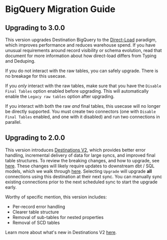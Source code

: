 # BigQuery Migration Guide

## Upgrading to 3.0.0

This version upgrades Destination BigQuery to the [Direct-Load](/platform/using-airbyte/core-concepts/direct-load-tables) paradigm, which improves performance and reduces warehouse spend. If you have unusual requirements around record visibility or schema evolution, read that document for more information about how direct-load differs from Typing and Deduping.

If you do not interact with the raw tables, you can safely upgrade. There is no breakage for this usecase.

If you _only_ interact with the raw tables, make sure that you have the `Disable Final Tables` option enabled before upgrading. This will automatically enable the `Legacy raw tables` option after upgrading.

If you interact with both the raw _and_ final tables, this usecase will no longer be directly supported. You must create two connectors (one with `Disable Final Tables` enabled, and one with it disabled) and run two connections in parallel.

## Upgrading to 2.0.0

This version introduces [Destinations V2](/release_notes/upgrading_to_destinations_v2/#what-is-destinations-v2), which provides better error handling, incremental delivery of data for large syncs, and improved final table structures. To review the breaking changes, and how to upgrade, see [here](/release_notes/upgrading_to_destinations_v2/#quick-start-to-upgrading). These changes will likely require updates to downstream dbt / SQL models, which we walk through [here](/release_notes/upgrading_to_destinations_v2/#updating-downstream-transformations). Selecting `Upgrade` will upgrade **all** connections using this destination at their next sync. You can manually sync existing connections prior to the next scheduled sync to start the upgrade early.

Worthy of specific mention, this version includes:

- Per-record error handling
- Clearer table structure
- Removal of sub-tables for nested properties
- Removal of SCD tables

Learn more about what's new in Destinations V2 [here](/platform/using-airbyte/core-concepts/typing-deduping).
